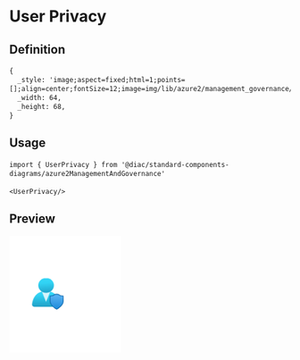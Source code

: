 # User Privacy

## Definition

```
{
  _style: 'image;aspect=fixed;html=1;points=[];align=center;fontSize=12;image=img/lib/azure2/management_governance/User_Privacy.svg;strokeColor=none;',
  _width: 64,
  _height: 68,
}
```

## Usage

```
import { UserPrivacy } from '@diac/standard-components-diagrams/azure2ManagementAndGovernance'

<UserPrivacy/>
```

## Preview

<img src="./user-privacy.png" width="200"/>

